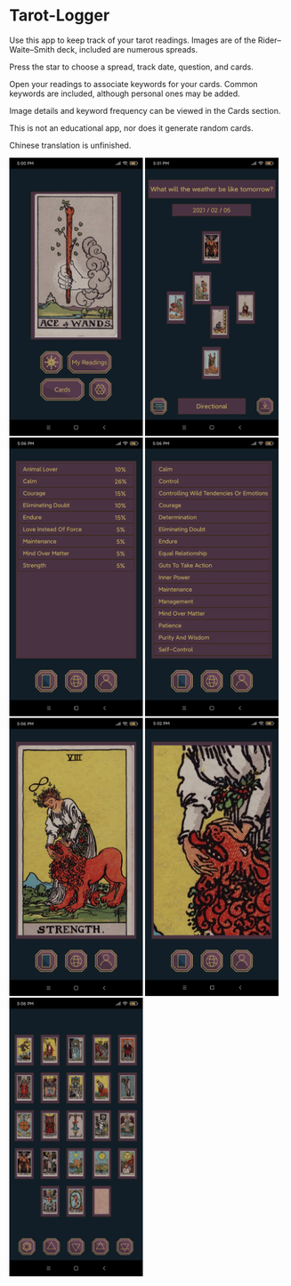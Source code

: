 # Tarot-Logger

Use this app to keep track of your tarot readings. Images are of the Rider–Waite–Smith deck, included are numerous spreads. 

Press the star to choose a spread, track date, question, and cards.

Open your readings to associate keywords for your cards. Common keywords are included, although personal ones may be added.

Image details and keyword frequency can be viewed in the Cards section.

This is not an educational app, nor does it generate random cards. 

Chinese translation is unfinished.

<img src="https://github.com/LacChe/tarot-logger/blob/main/pics/1.jpg" width="240" />
<img src="https://github.com/LacChe/tarot-logger/blob/main/pics/2.jpg" width="240" />
<img src="https://github.com/LacChe/tarot-logger/blob/main/pics/3.jpg" width="240" />
<img src="https://github.com/LacChe/tarot-logger/blob/main/pics/4.jpg" width="240" />
<img src="https://github.com/LacChe/tarot-logger/blob/main/pics/5.jpg" width="240" />
<img src="https://github.com/LacChe/tarot-logger/blob/main/pics/6.jpg" width="240" />
<img src="https://github.com/LacChe/tarot-logger/blob/main/pics/7.jpg" width="240" />
